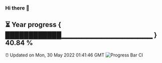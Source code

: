 ### Hi there 👋
⏳ Year progress { ████████████▁▁▁▁▁▁▁▁▁▁▁▁▁▁▁▁▁▁ } 40.84 %
---
⏰ Updated on Mon, 30 May 2022 01:41:46 GMT
![Progress Bar CI](https://github.com/liununu/liununu/workflows/Progress%20Bar%20CI/badge.svg)
